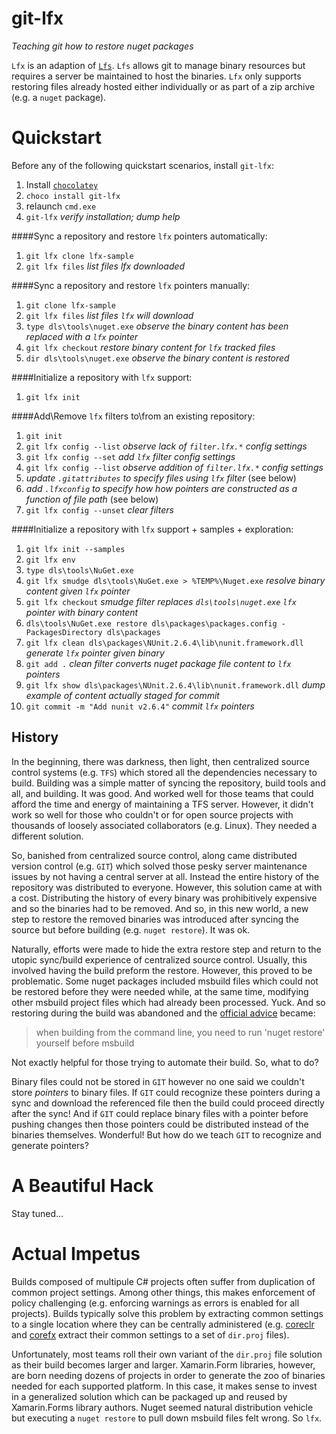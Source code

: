 # git-lfx
_Teaching git how to restore nuget packages_

`Lfx` is an adaption of [`Lfs`](https://git-lfs.github.com/). `Lfs` allows git to manage binary resources but requires a server be maintained to host the binaries. `Lfx` only supports restoring files already hosted either individually or as part of a zip archive (e.g. a `nuget` package).

# Quickstart
Before any of the following quickstart scenarios, install `git-lfx`:

1. Install [`chocolatey`](https://chocolatey.org/)
2. `choco install git-lfx`
  3. relaunch `cmd.exe`
  4. `git-lfx` _verify installation; dump help_

####Sync a repository and restore `lfx` pointers automatically:
1. `git lfx clone lfx-sample`
  2. `git lfx files` _list files lfx downloaded_

####Sync a repository and restore `lfx` pointers manually:
1. `git clone lfx-sample`
  2. `git lfx files` _list files `lfx` will download_
  3. `type dls\tools\nuget.exe` _observe the binary content has been replaced with a `lfx` pointer_
4. `git lfx checkout` _restore binary content for `lfx` tracked files_
  5. `dir dls\tools\nuget.exe` _observe the binary content is restored_ 

####Initialize a repository with `lfx` support:
1. `git lfx init`

####Add\Remove `lfx` filters to\from an existing repository:
1. `git init`
  3. `git lfx config --list` _observe lack of `filter.lfx.*` config settings_ 
2. `git lfx config --set` _add `lfx` filter config settings_
  3. `git lfx config --list` _observe addition of `filter.lfx.*` config settings_ 
4. _update `.gitattributes` to specify files using `lfx` filter_ (see below)
5. _add `.lfxconfig` to specify how how pointers are constructed as a function of file path_ (see below)
5. `git lfx config --unset` _clear filters_

####Initialize a repository with `lfx` support + samples + exploration:
1. `git lfx init --samples`
  2. `git lfx env`
  3. `type dls\tools\NuGet.exe`
  4. `git lfx smudge dls\tools\NuGet.exe > %TEMP%\Nuget.exe` _resolve binary content given `lfx` pointer_
5. `git lfx checkout` _smudge filter replaces `dls\tools\nuget.exe` `lfx` pointer with binary content_
6. `dls\tools\NuGet.exe restore dls\packages\packages.config -PackagesDirectory dls\packages`
  7. `git lfx clean dls\packages\NUnit.2.6.4\lib\nunit.framework.dll` _generate `lfx` pointer given binary_
8. `git add .` _clean filter converts nuget package file content to `lfx` pointers_
  9. `git lfx show dls\packages\NUnit.2.6.4\lib\nunit.framework.dll` _dump example of content actually staged for commit_
10. `git commit -m "Add nunit v2.6.4"` _commit `lfx` pointers_

## History
In the beginning, there was darkness, then light, then centralized source control systems (e.g. `TFS`) which stored all the dependencies necessary to build. Building was a simple matter of syncing the repository, build tools and all, and building. It was good. And worked well for those teams that could afford the time and energy of maintaining a TFS server. However, it didn't work so well for those who couldn't or for open source projects with thousands of loosely associated collaborators (e.g. Linux). They needed a different solution.

So, banished from centralized source control, along came distributed version control (e.g. `GIT`) which solved those pesky server maintenance issues by not having a central server at all. Instead the entire history of the repository was distributed to everyone. However, this solution came at with a cost. Distributing the history of every binary was prohibitively expensive and so the binaries had to be removed. And so, in this new world, a new step to restore the removed binaries was introduced after syncing the source but before building (e.g. `nuget restore`). It was ok. 

Naturally, efforts were made to hide the extra restore step and return to the utopic sync/build experience of centralized source control. Usually, this involved having the build preform the restore. However, this proved to be problematic. Some nuget packages included msbuild files which could not be restored before they were needed while, at the same time, modifying other msbuild project files which had already been processed. Yuck. And so restoring during the build was abandoned and the [official advice][3] became:

> when building from the command line, you need to run 'nuget restore' yourself before msbuild

Not exactly helpful for those trying to automate their build. So, what to do?

Binary files could not be stored in `GIT` however no one said we couldn't store _pointers_ to binary files. If `GIT` could recognize these pointers during a sync and download the referenced file then the build could proceed directly after the sync! And if `GIT` could replace binary files with a pointer before pushing changes then those pointers could be distributed instead of the binaries themselves. Wonderful! But how do we teach `GIT` to recognize and generate pointers?

# A Beautiful Hack
Stay tuned... 

# Actual Impetus
Builds composed of multipule C# projects often suffer from duplication of common project settings. Among other things, this makes enforcement of policy challenging (e.g. enforcing warnings as errors is enabled for all projects). Builds typically solve this problem by extracting common settings to a single location where they can be centrally administered (e.g. [coreclr][1] and [corefx][2] extract their common settings to a set of `dir.proj` files). 

Unfortunately, most teams roll their own variant of the `dir.proj` file solution as their build becomes larger and larger. Xamarin.Form libraries, however, are born needing dozens of projects in order to generate the zoo of binaries needed for each supported platform. In this case, it makes sense to invest in a generalized solution which can be packaged up and reused by Xamarin.Forms library authors. Nuget seemed natural distribution vehicle but executing a `nuget restore` to pull down msbuild files felt wrong. So `lfx`.

[1]: [https://github.com/dotnet/coreclr/blob/master/dir.props]
[2]: [https://github.com/dotnet/corefx/blob/master/dir.props]
[3]: [http://blog.davidebbo.com/2014/01/the-right-way-to-restore-nuget-packages.html]
[4]: [https://github.com/dotnet/corefx/blob/master/dir.props]

